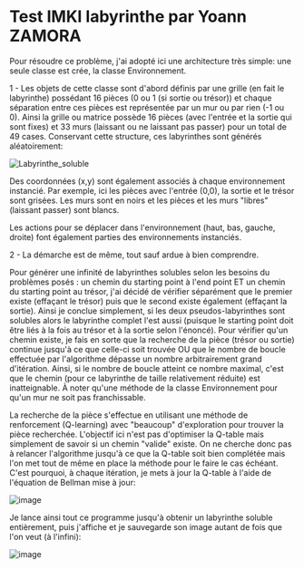 # Test IMKI labyrinthe par Yoann ZAMORA


Pour résoudre ce problème, j'ai adopté ici une architecture très simple: une seule classe est crée, la classe Environnement.

1 - Les objets de cette classe sont d'abord définis par une grille (en fait le labyrinthe) possédant 16 pièces (0 ou 1 (si sortie ou trésor)) 
    et chaque séparation entre ces pièces est représentée par un mur ou par rien (-1 ou 0).
    Ainsi la grille ou matrice possède 16 pièces (avec l'entrée et la sortie qui sont fixes) et 33 murs (laissant ou ne laissant pas passer) pour 
    un total de 49 cases. Conservant cette structure, ces labyrinthes sont générés aléatoirement:
    
  ![Labyrinthe_soluble](https://user-images.githubusercontent.com/98098119/170832952-5b116cc6-7150-4131-9aa9-498025a96186.png)
    
Des coordonnées (x,y) sont également associés à chaque environnement instancié. Par exemple, ici les pièces avec l'entrée (0,0), la sortie
et le trésor sont grisées. Les murs sont en noirs et les pièces et les murs "libres" (laissant passer) sont blancs.

Les actions pour se déplacer dans l'environnement (haut, bas, gauche, droite) font également parties des environnements instanciés.


2 - La démarche est de même, tout sauf ardue à bien comprendre.

Pour générer une infinité de labyrinthes solubles selon les besoins du problèmes posés : un chemin du starting point à l'end point ET un chemin du starting point au trésor, j'ai décidé de vérifier séparément que le premier existe (effaçant le trésor) puis que le second existe également (effaçant la sortie).
Ainsi je conclue simplement, si les deux pseudos-labyrinthes sont solubles alors le labyrinthe complet l'est aussi (puisque le starting point doit être liés à la fois au trésor et à la sortie selon l'énoncé).
Pour vérifier qu'un chemin existe, je fais en sorte que la recherche de la pièce (trésor ou sortie) continue jusqu'à ce que celle-ci soit trouvée OU que le nombre de boucle effectuée par l'algorithme dépasse un nombre arbitrairement grand d'itération. Ainsi, si le nombre de boucle atteint ce nombre maximal, c'est que le chemin (pour ce labyrinthe de taille relativement réduite) est inatteignable. À noter qu'une méthode de la classe Environnement pour qu'un mur ne soit pas franchissable.

La recherche de la pièce s'effectue en utilisant une méthode de renforcement (Q-learning) avec "beaucoup" d'exploration pour trouver la pièce recherchée. L'objectif ici n'est pas d'optimiser la Q-table mais simplement de savoir si un chemin "valide" existe. On ne cherche donc pas à relancer l'algorithme jusqu'à ce que la Q-table soit bien complétée mais l'on met tout de même en place la méthode pour le faire le cas échéant. C'est pourquoi, à chaque itération, je mets à jour la Q-table  à l'aide de l'équation de Bellman mise à jour:

![image](https://user-images.githubusercontent.com/98098119/170833991-d6f57136-f195-4cad-bf40-7e1d2d940c55.png)


Je lance ainsi tout ce programme jusqu'à obtenir un labyrinthe soluble entièrement, puis j'affiche et je sauvegarde son image autant de fois que l'on veut (à l'infini):


![image](https://user-images.githubusercontent.com/98098119/170834296-988c9d59-8408-4da3-ae6d-462b91a7cb22.png)
